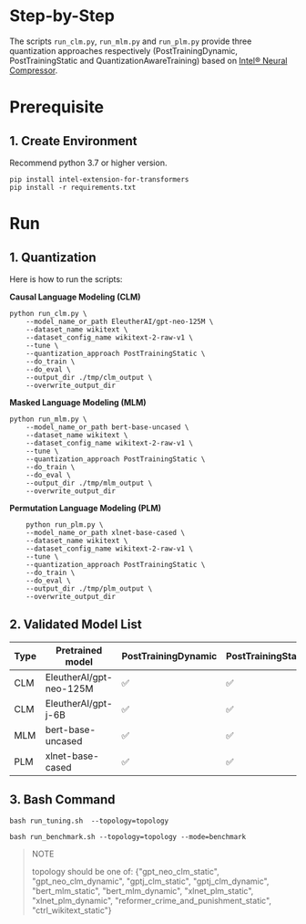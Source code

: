 Step-by-Step​
============
The scripts `run_clm.py`, `run_mlm.py` and `run_plm.py` provide three quantization approaches respectively (PostTrainingDynamic, PostTrainingStatic and QuantizationAwareTraining) based on [Intel® Neural Compressor](https://github.com/intel/neural-compressor).

# Prerequisite​
## 1. Create Environment​
Recommend python 3.7 or higher version.
```shell
pip install intel-extension-for-transformers
pip install -r requirements.txt
```

# Run
## 1. Quantization
Here is how to run the scripts:

**Causal Language Modeling (CLM)**

```
python run_clm.py \
    --model_name_or_path EleutherAI/gpt-neo-125M \
    --dataset_name wikitext \
    --dataset_config_name wikitext-2-raw-v1 \
    --tune \
    --quantization_approach PostTrainingStatic \
    --do_train \
    --do_eval \
    --output_dir ./tmp/clm_output \
    --overwrite_output_dir

```

**Masked Language Modeling (MLM)**

```
python run_mlm.py \
    --model_name_or_path bert-base-uncased \
    --dataset_name wikitext \
    --dataset_config_name wikitext-2-raw-v1 \
    --tune \
    --quantization_approach PostTrainingStatic \
    --do_train \
    --do_eval \
    --output_dir ./tmp/mlm_output \
    --overwrite_output_dir
```

**Permutation Language Modeling (PLM)**

```
    python run_plm.py \
    --model_name_or_path xlnet-base-cased \
    --dataset_name wikitext \
    --dataset_config_name wikitext-2-raw-v1 \
    --tune \
    --quantization_approach PostTrainingStatic \
    --do_train \
    --do_eval \
    --output_dir ./tmp/plm_output \
    --overwrite_output_dir

```

## 2. Validated Model List

|Type|Pretrained model|PostTrainingDynamic | PostTrainingStatic | QuantizationAwareTraining
|---|------------------------------------|---|---|---
|CLM|EleutherAI/gpt-neo-125M| ✅| ✅| ✅
|CLM|EleutherAI/gpt-j-6B| ✅| ✅| Stay tuning
|MLM|bert-base-uncased| ✅| ✅| ✅
|PLM|xlnet-base-cased| ✅| ✅| ✅

## 3. Bash Command

```
bash run_tuning.sh  --topology=topology
```

```
bash run_benchmark.sh --topology=topology --mode=benchmark
```
> NOTE
>
> topology should be one of: {"gpt_neo_clm_static", "gpt_neo_clm_dynamic", "gptj_clm_static", "gptj_clm_dynamic", "bert_mlm_static", "bert_mlm_dynamic", "xlnet_plm_static", "xlnet_plm_dynamic", "reformer_crime_and_punishment_static", "ctrl_wikitext_static"}